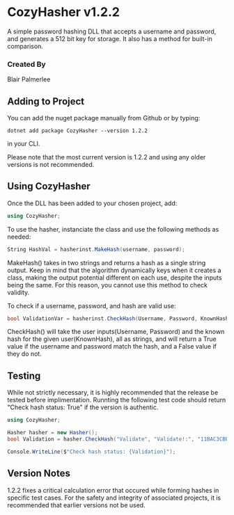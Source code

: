 # CozyHasher v1.2.2

A simple password hashing DLL that accepts a username and password, and generates a 512 bit key for storage. It also has a method for built-in comparison. 

### Created By

Blair Palmerlee

## Adding to Project

You can add the nuget package manually from Github or by typing:

```
dotnet add package CozyHasher --version 1.2.2
```

in your CLI.

Please note that the most current version is 1.2.2 and using any older versions is not recommended. 

## Using CozyHasher

Once the DLL has been added to your chosen project, add:

```C#
using CozyHasher;
```

To use the hasher, instanciate the class and use the following methods as needed:

```C#
String HashVal = hasherinst.MakeHash(username, password);
```
MakeHash() takes in two strings and returns a hash as a single string output. Keep in mind that the algorithm dynamically keys when it creates a class, making the output potential different on each use, despite the inputs being the same. For this reason, you cannot use this method to check validity.

To check if a username, password, and hash are valid use:

```C#
bool ValidationVar = hasherinst.CheckHash(Username, Password, KnownHash);
```
CheckHash() will take the user inputs(Username, Password) and the known hash for the given user(KnownHash), all as strings, and will return a True value if the username and password match the hash, and a False value if they do not.

## Testing

While not strictly necessary, it is highly recommended that the release be tested before implimentation. Runnting the following test code should return "Check hash status: True" if the version is authentic.

```C#
using CozyHasher;

Hasher hasher = new Hasher();
bool Validation = hasher.CheckHash("Validate", "Validate!:", "11BAC3CBBB10EA3BC1BBEC410DA2233123AGE6112FHB211EECAB510BJHGGFEHE");

Console.WriteLine($"Check hash status: {Validation}");

```
## Version Notes

1.2.2 fixes a critical calculation error that occured while forming hashes in specific test cases. For the safety and integrity of associated projects, it is recommended that earlier versions not be used. 
